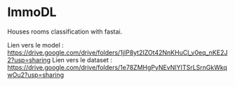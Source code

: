 # ImmoDL
Houses rooms classification with fastai.

Lien vers le model : https://drive.google.com/drive/folders/1jIP8yt2IZOt42NnKHuCl_v0eq_nKE2J2?usp=sharing
Lien vers le dataset : https://drive.google.com/drive/folders/1e78ZMHgPyNEvNIYITSrLSrnGkWkqwOu2?usp=sharing
